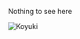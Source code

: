 Nothing to see here

![Koyuki](https://media1.tenor.com/m/pG2qZ1BFTvEAAAAC/blue-archive-koyuki.gif)


